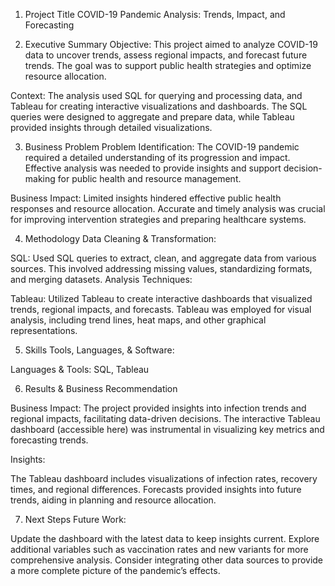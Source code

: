 1. Project Title
COVID-19 Pandemic Analysis: Trends, Impact, and Forecasting

2. Executive Summary
Objective:
This project aimed to analyze COVID-19 data to uncover trends, assess regional impacts, and forecast future trends. The goal was to support public health strategies and optimize resource allocation.

Context:
The analysis used SQL for querying and processing data, and Tableau for creating interactive visualizations and dashboards. The SQL queries were designed to aggregate and prepare data, while Tableau provided insights through detailed visualizations.

3. Business Problem
Problem Identification:
The COVID-19 pandemic required a detailed understanding of its progression and impact. Effective analysis was needed to provide insights and support decision-making for public health and resource management.

Business Impact:
Limited insights hindered effective public health responses and resource allocation. Accurate and timely analysis was crucial for improving intervention strategies and preparing healthcare systems.

4. Methodology
Data Cleaning & Transformation:

SQL: Used SQL queries to extract, clean, and aggregate data from various sources. This involved addressing missing values, standardizing formats, and merging datasets.
Analysis Techniques:

Tableau: Utilized Tableau to create interactive dashboards that visualized trends, regional impacts, and forecasts. Tableau was employed for visual analysis, including trend lines, heat maps, and other graphical representations.

5. Skills
Tools, Languages, & Software:

Languages & Tools: SQL, Tableau

6. Results & Business Recommendation
   
Business Impact:
The project provided insights into infection trends and regional impacts, facilitating data-driven decisions. The interactive Tableau dashboard (accessible here) was instrumental in visualizing key metrics and forecasting trends.

Insights:

The Tableau dashboard includes visualizations of infection rates, recovery times, and regional differences.
Forecasts provided insights into future trends, aiding in planning and resource allocation.

7. Next Steps
Future Work:

Update the dashboard with the latest data to keep insights current.
Explore additional variables such as vaccination rates and new variants for more comprehensive analysis.
Consider integrating other data sources to provide a more complete picture of the pandemic’s effects.

